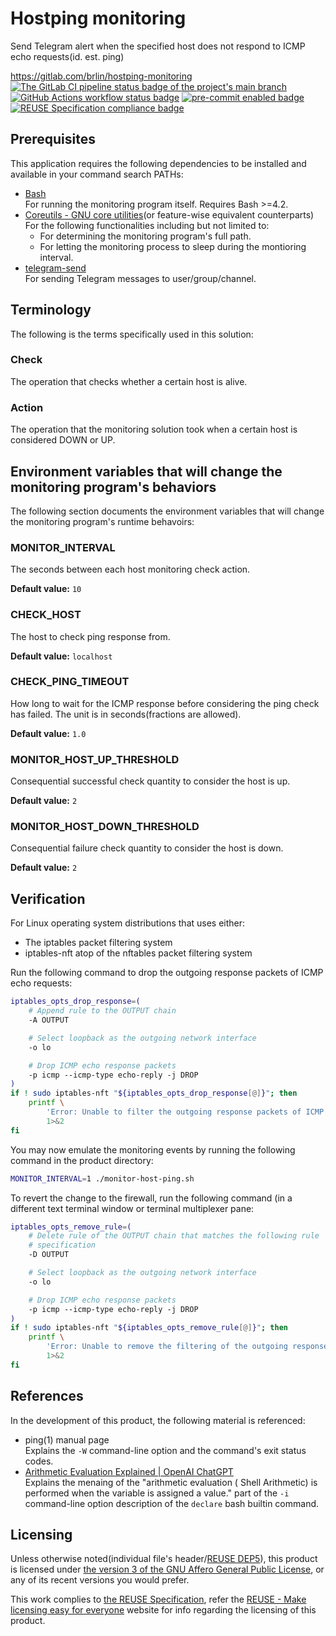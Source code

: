 # Hostping monitoring

Send Telegram alert when the specified host does not respond to ICMP echo requests(id. est. ping)

<https://gitlab.com/brlin/hostping-monitoring>  
[![The GitLab CI pipeline status badge of the project's `main` branch](https://gitlab.com/brlin/hostping-monitoring/badges/main/pipeline.svg?ignore_skipped=true "Click here to check out the comprehensive status of the GitLab CI pipelines")](https://gitlab.com/brlin/hostping-monitoring/-/pipelines) [![GitHub Actions workflow status badge](https://github.com/brlin-tw/hostping-monitoring/actions/workflows/check-potential-problems.yml/badge.svg "GitHub Actions workflow status")](https://github.com/brlin-tw/hostping-monitoring/actions/workflows/check-potential-problems.yml) [![pre-commit enabled badge](https://img.shields.io/badge/pre--commit-enabled-brightgreen?logo=pre-commit&logoColor=white "This project uses pre-commit to check potential problems")](https://pre-commit.com/) [![REUSE Specification compliance badge](https://api.reuse.software/badge/gitlab.com/brlin/hostping-monitoring "This project complies to the REUSE specification to decrease software licensing costs")](https://api.reuse.software/info/gitlab.com/brlin/hostping-monitoring)

## Prerequisites

This application requires the following dependencies to be installed and available in your command search PATHs:

* [Bash](https://www.gnu.org/software/bash/)  
  For running the monitoring program itself.  Requires Bash >=4.2.
* [Coreutils - GNU core utilities](https://www.gnu.org/software/coreutils/)(or feature-wise equivalent counterparts)  
  For the following functionalities including but not limited to:
    + For determining the monitoring program's full path.
    + For letting the monitoring process to sleep during the montioring interval.
* [telegram-send](https://github.com/rahiel/telegram-send?tab=readme-ov-file)  
  For sending Telegram messages to user/group/channel.

## Terminology

The following is the terms specifically used in this solution:

### Check

The operation that checks whether a certain host is alive.

### Action

The operation that the monitoring solution took when a certain host is considered DOWN or UP.

## Environment variables that will change the monitoring program's behaviors

The following section documents the environment variables that will change the monitoring program's runtime behavoirs:

### MONITOR_INTERVAL

The seconds between each host monitoring check action.

**Default value:** `10`

### CHECK_HOST

The host to check ping response from.

**Default value:** `localhost`

### CHECK_PING_TIMEOUT

How long to wait for the ICMP response before considering the ping check has failed.  The unit is in seconds(fractions are allowed).

**Default value:** `1.0`

### MONITOR_HOST_UP_THRESHOLD

Consequential successful check quantity to consider the host is up.

**Default value:** `2`

### MONITOR_HOST_DOWN_THRESHOLD

Consequential failure check quantity to consider the host is down.

**Default value:** `2`

## Verification

For Linux operating system distributions that uses either:

* The iptables packet filtering system
* iptables-nft atop of the nftables packet filtering system

Run the following command to drop the outgoing response packets of ICMP echo requests:

```bash
iptables_opts_drop_response=(
    # Append rule to the OUTPUT chain
    -A OUTPUT

    # Select loopback as the outgoing network interface
    -o lo

    # Drop ICMP echo response packets
    -p icmp --icmp-type echo-reply -j DROP
)
if ! sudo iptables-nft "${iptables_opts_drop_response[@]}"; then
    printf \
        'Error: Unable to filter the outgoing response packets of ICMP echo requests.\n' \
        1>&2
fi
```

You may now emulate the monitoring events by running the following command in the product directory:

```bash
MONITOR_INTERVAL=1 ./monitor-host-ping.sh
```

To revert the change to the firewall, run the following command (in a different text terminal window or terminal multiplexer pane:

```bash
iptables_opts_remove_rule=(
    # Delete rule of the OUTPUT chain that matches the following rule
    # specification
    -D OUTPUT

    # Select loopback as the outgoing network interface
    -o lo

    # Drop ICMP echo response packets
    -p icmp --icmp-type echo-reply -j DROP
)
if ! sudo iptables-nft "${iptables_opts_remove_rule[@]}"; then
    printf \
        'Error: Unable to remove the filtering of the outgoing response packets of ICMP echo requests.\n' \
        1>&2
fi
```

## References

In the development of this product, the following material is referenced:

* ping(1) manual page  
  Explains the `-W` command-line option and the command's exit status codes.
* [Arithmetic Evaluation Explained | OpenAI ChatGPT](https://chat.openai.com/share/5f5baedd-6414-4971-99cc-910dbea49b7a)  
  Explains the menaing of the "arithmetic evaluation ( Shell Arithmetic) is performed when the variable is assigned a value." part of the `-i` command-line option description of the `declare` bash builtin command.

## Licensing

Unless otherwise noted(individual file's header/[REUSE DEP5](.reuse/dep5)), this product is licensed under [the version 3 of the GNU Affero General Public License](https://www.gnu.org/licenses/agpl-3.0.html), or any of its recent versions you would prefer.

This work complies to [the REUSE Specification](https://reuse.software/spec/), refer the [REUSE - Make licensing easy for everyone](https://reuse.software/) website for info regarding the licensing of this product.
